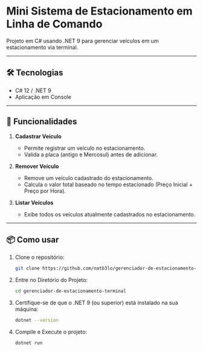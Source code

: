 # Mini Sistema de Estacionamento em Linha de Comando

Projeto em C# usando .NET 9 para gerenciar veículos em um estacionamento via terminal.

---

## 🛠 Tecnologias
- C# 12 / .NET 9
- Aplicação em Console

---

## 🚀 Funcionalidades
1. **Cadastrar Veículo**  
   - Permite registrar um veículo no estacionamento.
   - Valida a placa (antigo e Mercosul) antes de adicionar.

2. **Remover Veículo**  
   - Remove um veículo cadastrado do estacionamento.
   - Calcula o valor total baseado no tempo estacionado (Preço Inicial + Preço por Hora).

3. **Listar Veículos**  
   - Exibe todos os veículos atualmente cadastrados no estacionamento.

---

## 📦 Como usar

1. Clone o repositório:
   ```bash
   git clone https://github.com/natb3lo/gerenciador-de-estacionamento-terminal.git

2. Entre no Diretório do Projeto:
   ```bash
   cd gerenciador-de-estacionamento-terminal

3. Certifique-se de que o .NET 9 (ou superior) está instalado na sua máquina:
   ```bash
   dotnet --version

4. Compile e Execute o projeto:
   ```bash
   dotnet run
